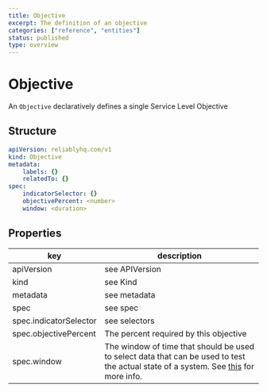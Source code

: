 ```yaml
---
title: Objective
excerpt: The definition of an objective
categories: ["reference", "entities"]
status: published
type: overview
---
```

# Objective

An `Objective` declaratively defines a single Service Level Objective

## Structure

```yaml
apiVersion: reliablyhq.com/v1
kind: Objective
metadata:
    labels: {}
    relatedTo: {}
spec:
    indicatorSelector: {}
    objectivePercent: <number>
    window: <duration>
```

## Properties
| key | description |
|---|---|
| apiVersion | see <g-link to="/reference/entities#apiVersion">APIVersion</g-link> |
| kind | see <g-link to="/reference/entities#kind">Kind</g-link> |
| metadata | see <g-link to="/reference/entities/#metadata">metadata</g-link> |
| spec | see <g-link to="/reference/entities#spec">spec</g-link> |
| spec.indicatorSelector | see <g-link to="/reference/entities#selectors">selectors</g-link> |
| spec.objectivePercent | The percent required by this objective |
| spec.window | The window of time that should be used to select data that can be used to test the actual state of a system. See [this](https://pkg.go.dev/time#ParseDuration) for more info. |